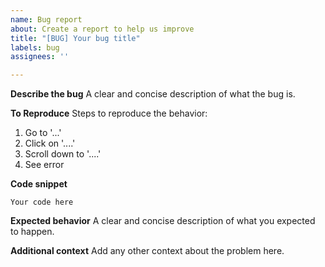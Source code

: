 ```yaml
---
name: Bug report
about: Create a report to help us improve
title: "[BUG] Your bug title"
labels: bug
assignees: ''

---
```


**Describe the bug**
A clear and concise description of what the bug is.

**To Reproduce**
Steps to reproduce the behavior:
1. Go to '...'
2. Click on '....'
3. Scroll down to '....'
4. See error

**Code snippet**
```
Your code here
```

**Expected behavior**
A clear and concise description of what you expected to happen.


**Additional context**
Add any other context about the problem here.

